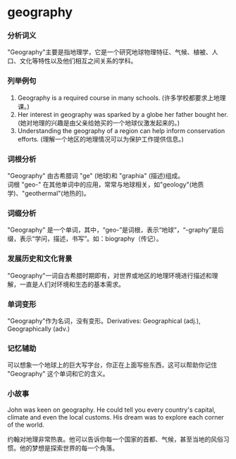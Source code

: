 # geography

### 分析词义

  

"Geography"主要是指地理学，它是一个研究地球物理特征、气候、植被、人口、文化等特性以及他们相互之间关系的学科。

  

### 列举例句

  

1.  Geography is a required course in many schools. (许多学校都要求上地理课。)
2.  Her interest in geography was sparked by a globe her father bought her. (她对地理的兴趣是由父亲给她买的一个地球仪激发起来的。)
3.  Understanding the geography of a region can help inform conservation efforts. (理解一个地区的地理情况可以为保护工作提供信息。)

  

### 词根分析

  

"Geography" 由古希腊词 "ge" (地球)和 "graphia" (描述)组成。  
词根 "geo-" 在其他单词中的应用，常常与地球相关，如"geology"(地质学)、"geothermal"(地热的)。

  

### 词缀分析

  

"Geography" 是一个单词，其中，“geo-”是词根，表示“地球”，“-graphy”是后缀，表示“学问，描述，书写”。如：biography（传记）。

  

### 发展历史和文化背景

  

"Geography"一词自古希腊时期即有，对世界或地区的地理环境进行描述和理解，一直是人们对环境和生态的基本需求。

  

### 单词变形

  

"Geography"作为名词，没有变形。Derivatives: Geographical (adj.), Geographically (adv.)

  

### 记忆辅助

  

可以想象一个地球上的巨大写字台，你正在上面写些东西，这可以帮助你记住 "Geography" 这个单词和它的含义。

  

### 小故事

  

John was keen on geography. He could tell you every country's capital, climate and even the local customs. His dream was to explore each corner of the world.

  

约翰对地理非常热衷。他可以告诉你每一个国家的首都、气候，甚至当地的风俗习惯。他的梦想是探索世界的每一个角落。

